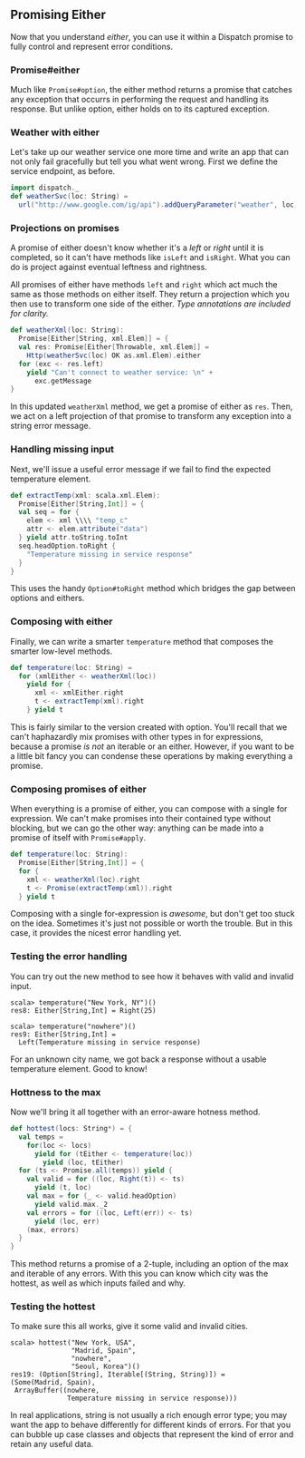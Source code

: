 Promising Either
----------------

Now that you understand *either*, you can use it within a Dispatch
promise to fully control and represent error conditions.

### Promise#either

Much like `Promise#option`, the either method returns a promise that
catches any exception that occurrs in performing the request and
handling its response. But unlike option, either holds on to its
captured exception.

### Weather with either

Let's take up our weather service one more time and write an app that
can not only fail gracefully but tell you what went wrong. First we
define the service endpoint, as before.

```scala
import dispatch._
def weatherSvc(loc: String) =
  url("http://www.google.com/ig/api").addQueryParameter("weather", loc)
```

### Projections on promises

A promise of either doesn't know whether it's a *left* or *right*
until it is completed, so it can't have methods like `isLeft` and
`isRight`. What you can do is project against eventual leftness and
rightness.

All promises of either have methods `left` and `right` which act much
the same as those methods on either itself. They return a projection
which you then use to transform one side of the either. *Type
annotations are included for clarity.*

```scala
def weatherXml(loc: String):
  Promise[Either[String, xml.Elem]] = {
  val res: Promise[Either[Throwable, xml.Elem]] =
    Http(weatherSvc(loc) OK as.xml.Elem).either
  for (exc <- res.left)
    yield "Can't connect to weather service: \n" +
      exc.getMessage
}
```

In this updated `weatherXml` method, we get a promise of either as
`res`. Then, we act on a left projection of that promise to transform
any exception into a string error message.

### Handling missing input

Next, we'll issue a useful error message if we fail to find the
expected temperature element.

```scala
def extractTemp(xml: scala.xml.Elem):
  Promise[Either[String,Int]] = {
  val seq = for {
    elem <- xml \\\\ "temp_c"
    attr <- elem.attribute("data") 
  } yield attr.toString.toInt
  seq.headOption.toRight {
    "Temperature missing in service response"
  }
}
```

This uses the handy `Option#toRight` method which bridges the gap
between options and eithers.

### Composing with either

Finally, we can write a smarter `temperature` method that composes the
smarter low-level methods.


```scala
def temperature(loc: String) =
  for (xmlEither <- weatherXml(loc))
    yield for {
      xml <- xmlEither.right
      t <- extractTemp(xml).right
    } yield t
```

This is fairly similar to the version created with option. You'll
recall that we can't haphazardly mix promises with other types in for
expressions, because a promise *is not* an iterable or an
either. However, if you want to be a little bit fancy you can condense
these operations by making everything a promise.

### Composing promises of either

When everything is a promise of either, you can compose with a single
for expression. We can't make promises into their contained type
without blocking, but we can go the other way: anything can be made
into a promise of itself with `Promise#apply`.

```scala
def temperature(loc: String):
  Promise[Either[String,Int]] = {
  for {
    xml <- weatherXml(loc).right
    t <- Promise(extractTemp(xml)).right
  } yield t
```

Composing with a single for-expression is *awesome*, but don't get too
stuck on the idea. Sometimes it's just not possible or worth the
trouble. But in this case, it provides the nicest error handling yet.

### Testing the error handling

You can try out the new method to see how it behaves with valid and
invalid input.

    scala> temperature("New York, NY")()
    res8: Either[String,Int] = Right(25)

    scala> temperature("nowhere")()
    res9: Either[String,Int] =
      Left(Temperature missing in service response)

For an unknown city name, we got back a response without a usable
temperature element. Good to know!

### Hottness to the max

Now we'll bring it all together with an error-aware hotness method.

```scala
def hottest(locs: String*) = {
  val temps =
    for(loc <- locs)
      yield for (tEither <- temperature(loc))
        yield (loc, tEither)
  for (ts <- Promise.all(temps)) yield {
    val valid = for ((loc, Right(t)) <- ts)
      yield (t, loc)
    val max = for (_ <- valid.headOption)
      yield valid.max._2
    val errors = for ((loc, Left(err)) <- ts)
      yield (loc, err)
    (max, errors)
  }
}
```

This method returns a promise of a 2-tuple, including an option of the
max and iterable of any errors. With this you can know which city was
the hottest, as well as which inputs failed and why.

### Testing the hottest

To make sure this all works, give it some valid and invalid cities.

    scala> hottest("New York, USA",
                   "Madrid, Spain",
                   "nowhere",
                   "Seoul, Korea")()
    res19: (Option[String], Iterable[(String, String)]) =
    (Some(Madrid, Spain),
     ArrayBuffer((nowhere,
                  Temperature missing in service response)))

In real applications, string is not usually a rich enough error
type; you may want the app to behave differently for different kinds
of errors. For that you can bubble up case classes and objects that
represent the kind of error and retain any useful data.
